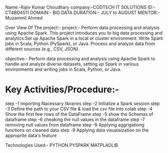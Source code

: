 Name:-Rajiv Kumar Choudhary
company:-CODTECH IT SOLUTIONS
ID:-CT4BD4511
DOMAIN:- BIG DATA
DURATION:- JULY  to AUGUST
MENTOR:- Muzammil Ahmed


Over View Of The project:-
project:- Perform data processing and analysis using Apache Spark. This project introduces you to big data processing and analytics.Set up Apache Spark in a local or cluster environment. Write Spark jobs in Scala, Python (PySpark), or Java. Process and analyze data from different sources (e.g., CSV, JSON).


objective:-
  Perform data processing and analysis using Apache Spark to handle and analyze diverse datasets, setting up Spark in various environments and writing jobs in Scala, Python, or Java.


Key Activities/Procedure:-
========
step -1 importing Nacessary libraries
step -2 Initialize a Spark session
step -3 Define the path to your CSV file & load the csv file into colab
step -4 Show the first few rows of the DataFrame
step -5  show the Schemas of dataframe
step -6  cheaking the null values in the dataframe
step -7 removing null values from dataframe
step -8 Applying aggrigationg functions on cleaned data
step -9  Applying data visualaization on the approprite data's feature

Technologies Used:-
PYTHON
PYSPARK
MATPLAOLIB
